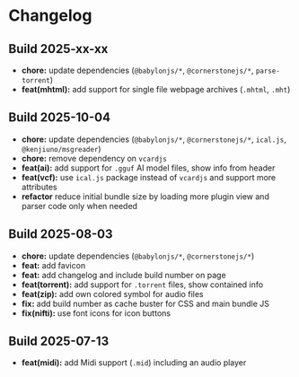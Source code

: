 # Changelog


## Build 2025-xx-xx

* **chore:** update dependencies (`@babylonjs/*`, `@cornerstonejs/*`, `parse-torrent`)
* **feat(mhtml):** add support for single file webpage archives (`.mhtml`, `.mht`)


## Build 2025-10-04

* **chore:** update dependencies (`@babylonjs/*`, `@cornerstonejs/*`, `ical.js`, `@kenjiuno/msgreader`)
* **chore:** remove dependency on `vcardjs`
* **feat(ai):** add support for `.gguf` AI model files, show info from header
* **feat(vcf):** use `ical.js` package instead of `vcardjs` and support more attributes
* **refactor** reduce initial bundle size by loading more plugin view and parser code only when needed


## Build 2025-08-03

* **chore:** update dependencies (`@babylonjs/*`, `@cornerstonejs/*`)
* **feat:** add favicon
* **feat:** add changelog and include build number on page
* **feat(torrent):** add support for `.torrent` files, show contained info
* **feat(zip):** add own colored symbol for audio files
* **fix:** add build number as cache buster for CSS and main bundle JS
* **fix(nifti):** use font icons for icon buttons


## Build 2025-07-13

* **feat(midi):** add Midi support (`.mid`) including an audio player
